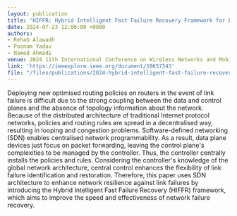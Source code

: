 ```yaml
---
layout: publication
title: 'HIFFR: Hybrid Intelligent Fast Failure Recovery Framework for Enhanced Resilience in Software Defined Networks'
date: 2024-07-23 12:00:00 +0000
authors:
- Rehab Alawadh
- Poonam Yadav
- Hamed Ahmadi
venue: 2024 11th International Conference on Wireless Networks and Mobile Communications
link: 'https://ieeexplore.ieee.org/document/10657343'
file: "/files/publications/2024-hybrid-intelligent-fast-failure-recovery-framework.pdf"
---
```

Deploying new optimised routing policies on routers in the event of link failure is difficult due to the strong coupling between the data and control planes and the absence of topology information about the network. Because of the distributed architecture of traditional Internet protocol networks, policies and routing rules are spread in a decentralised way, resulting in looping and congestion problems. Software-defined networking (SDN) enables centralised network programmability. As a result, data plane devices just focus on packet forwarding, leaving the control plane's complexities to be managed by the controller. Thus, the controller centrally installs the policies and rules. Considering the controller's knowledge of the global network architecture, central control enhances the flexibility of link failure identification and restoration. Therefore, this paper uses SDN architecture to enhance network resilience against link failures by introducing the Hybrid Intelligent Fast Failure Recovery (HIFFR) framework, which aims to improve the speed and effectiveness of network failure recovery.